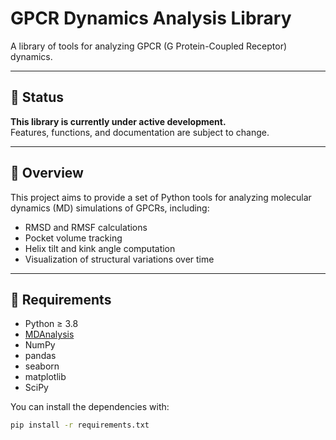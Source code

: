 # GPCR Dynamics Analysis Library

A library of tools for analyzing GPCR (G Protein-Coupled Receptor) dynamics.

---

## 🚧 Status
**This library is currently under active development.**  
Features, functions, and documentation are subject to change.

---

## 🧩 Overview
This project aims to provide a set of Python tools for analyzing molecular dynamics (MD) simulations of GPCRs, including:
- RMSD and RMSF calculations  
- Pocket volume tracking  
- Helix tilt and kink angle computation  
- Visualization of structural variations over time  

---

## 🧠 Requirements
- Python ≥ 3.8  
- [MDAnalysis](https://www.mdanalysis.org)  
- NumPy  
- pandas  
- seaborn  
- matplotlib  
- SciPy  

You can install the dependencies with:
```bash
pip install -r requirements.txt
